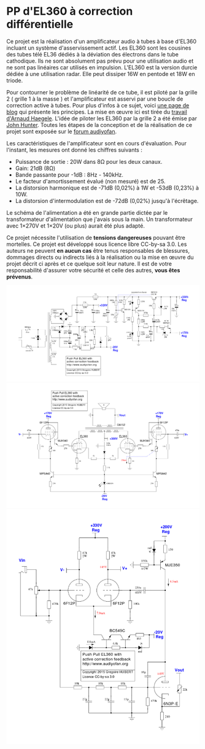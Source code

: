PP d'EL360 à correction différentielle
======================================

Ce projet est la réalisation d'un amplificateur audio à tubes à base d'EL360 incluant un système d'asservissement actif. Les EL360 sont les cousines des tubes télé EL36 dédiés à la déviation des électrons dans le tube cathodique. Ils ne sont absolument pas prévu pour une utilisation audio et ne sont pas linéaires car utilisés en impulsion. L'EL360 est la version durcie dédiée à une utilisation radar. Elle peut dissiper 16W en pentode et 18W en triode. 

Pour contourner le problème de linéarité de ce tube, il est piloté par la grille 2 ( grille 1 à la masse ) et l'amplificateur est asservi par une boucle de correction active à tubes. Pour plus d'infos à ce sujet, voici [une page de blog](http://jimbee.over-blog.com/page-3134517.html) qui présente les principes. La mise en œuvre ici est tirée du [travail d'Arnaud Haegele](http://6bm8-lab.fr/phpBB/viewtopic.php?f=3&t=170). L'idée de piloter les EL360 par la grille 2 a été émise par [John Hunter](http://home.alphalink.com.au/~cambie/EL36.htm#John_Hunter). Toutes les étapes de la conception et de la réalisation de ce projet sont exposée sur le [forum audiyofan](http://www.audiyofan.org/forum/viewtopic.php?f=60&t=9195).

Les caractéristiques de l'amplificateur sont en cours d'évaluation. Pour l'instant, les mesures ont donné les chiffres suivants :

 * Puissance de sortie : 20W dans 8Ω pour les deux canaux.
 * Gain: 21dB (8Ω)
 * Bande passante pour -1dB : 8Hz - 140kHz.
 * Le facteur d'amortissement évalué (non mesuré) est de 25.
 * La distorsion harmonique est de -71dB (0,02%) à 1W et -53dB (0,23%) à 10W.
 * La distorsion d'intermodulation est de -72dB (0,02%) jusqu'à l'écrêtage.

Le schéma de l'alimentation a été en grande partie dictée par le transformateur d'alimentation que j'avais sous la main. Un transformateur avec 1×270V et 1×20V (ou plus) aurait été plus adapté.

Ce projet nécessite l'utilisation de **tensions dangereuses** pouvant être mortelles. Ce projet est développé sous licence libre CC-by-sa 3.0. Les auteurs ne peuvent **en aucun cas** être tenus responsables de blessures, dommages directs ou indirects liés à la réalisation ou la mise en œuvre du projet décrit ci après et ce quelque soit leur nature. Il est de votre responsabilité d'assurer votre sécurité et celle des autres, **vous êtes prévenus**.

![](schematics/psu.png)
![](schematics/power.png)
![](schematics/driver.png)
